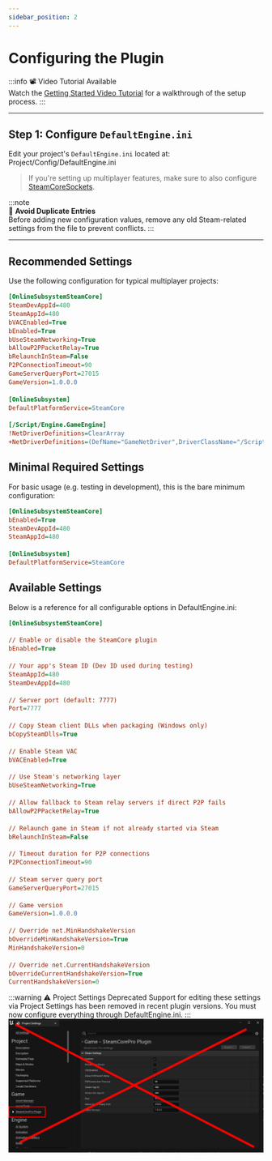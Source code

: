 ```yaml
---
sidebar_position: 2
---
```


# Configuring the Plugin

:::info 📽️ Video Tutorial Available  
Watch the [Getting Started Video Tutorial](../videos/getting_started.mdx) for a walkthrough of the setup process.
:::

---

## Step 1: Configure `DefaultEngine.ini`

Edit your project's `DefaultEngine.ini` located at:
Project/Config/DefaultEngine.ini


> If you're setting up multiplayer features, make sure to also configure [SteamCoreSockets](../multiplayer/configuring_steamsockets.md).

:::note  
🔁 **Avoid Duplicate Entries**  
Before adding new configuration values, remove any old Steam-related settings from the file to prevent conflicts.
:::

---

## Recommended Settings

Use the following configuration for typical multiplayer projects:

```ini
[OnlineSubsystemSteamCore]
SteamDevAppId=480
SteamAppId=480
bVACEnabled=True
bEnabled=True
bUseSteamNetworking=True
bAllowP2PPacketRelay=True
bRelaunchInSteam=False
P2PConnectionTimeout=90
GameServerQueryPort=27015
GameVersion=1.0.0.0

[OnlineSubsystem]
DefaultPlatformService=SteamCore

[/Script/Engine.GameEngine]
!NetDriverDefinitions=ClearArray
+NetDriverDefinitions=(DefName="GameNetDriver",DriverClassName="/Script/SteamCoreSockets.SteamCoreSocketsNetDriver",DriverClassNameFallback="/Script/OnlineSubsystemUtils.IpNetDriver")
```

## Minimal Required Settings
For basic usage (e.g. testing in development), this is the bare minimum configuration:

```ini
[OnlineSubsystemSteamCore]
bEnabled=True
SteamDevAppId=480
SteamAppId=480

[OnlineSubsystem]
DefaultPlatformService=SteamCore
```

## Available Settings
Below is a reference for all configurable options in DefaultEngine.ini:
```ini
[OnlineSubsystemSteamCore]

// Enable or disable the SteamCore plugin
bEnabled=True

// Your app's Steam ID (Dev ID used during testing)
SteamAppId=480
SteamDevAppId=480

// Server port (default: 7777)
Port=7777

// Copy Steam client DLLs when packaging (Windows only)
bCopySteamDlls=True

// Enable Steam VAC
bVACEnabled=True

// Use Steam's networking layer
bUseSteamNetworking=True

// Allow fallback to Steam relay servers if direct P2P fails
bAllowP2PPacketRelay=True

// Relaunch game in Steam if not already started via Steam
bRelaunchInSteam=False

// Timeout duration for P2P connections
P2PConnectionTimeout=90

// Steam server query port
GameServerQueryPort=27015

// Game version
GameVersion=1.0.0.0

// Override net.MinHandshakeVersion
bOverrideMinHandshakeVersion=True
MinHandshakeVersion=0

// Override net.CurrentHandshakeVersion
bOverrideCurrentHandshakeVersion=True
CurrentHandshakeVersion=0
```

:::warning ⚠️ Project Settings Deprecated
Support for editing these settings via Project Settings has been removed in recent plugin versions. You must now configure everything through DefaultEngine.ini.
:::
![Image](../../../static/img/project_settings_2.png)